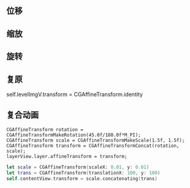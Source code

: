 ## 位移

## 缩放

## 旋转

## 复原

self.levelImgV.transform = CGAffineTransform.identity

## 复合动画
```Objc
CGAffineTransform rotation = CGAffineTransformMakeRotation(45.0f/180.0f*M_PI);
CGAffineTransform scale = CGAffineTransformMakeScale(1.5f, 1.5f);
CGAffineTransform transform = CGAffineTransformConcat(rotation, scale);
layerView.layer.affineTransform = transform;
```
```Swift
let scale = CGAffineTransform(scaleX: 0.01, y: 0.01)
let trans = CGAffineTransform(translationX: 100, y: 100)
self.contentView.transform = scale.concatenating(trans)
```